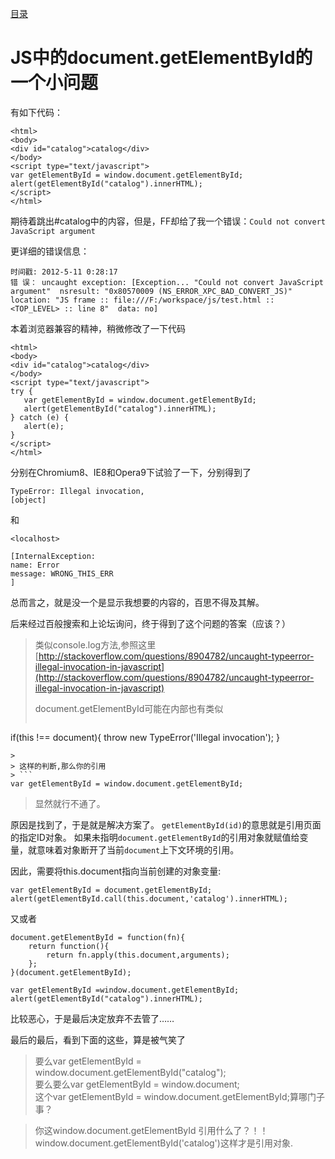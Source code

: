 [目录](./)
# JS中的document.getElementById的一个小问题

有如下代码：
```
<html>
<body>
<div id="catalog">catalog</div>
</body>
<script type="text/javascript">
var getElementById = window.document.getElementById;
alert(getElementById("catalog").innerHTML);
</script>
</html>
```

期待着跳出#catalog中的内容，但是，FF却给了我一个错误：`Could not convert JavaScript argument`

更详细的错误信息：
```
时间戳: 2012-5-11 0:28:17
错 误： uncaught exception: [Exception... "Could not convert JavaScript argument"  nsresult: "0x80570009 (NS_ERROR_XPC_BAD_CONVERT_JS)"  location: "JS frame :: file:///F:/workspace/js/test.html :: <TOP_LEVEL> :: line 8"  data: no]
```

本着浏览器兼容的精神，稍微修改了一下代码
```
<html>
<body>
<div id="catalog">catalog</div>
</body>
<script type="text/javascript">
try {
   var getElementById = window.document.getElementById;
   alert(getElementById("catalog").innerHTML);
} catch (e) {
   alert(e);
}
</script>
</html>
```

分别在Chromium8、IE8和Opera9下试验了一下，分别得到了
```
TypeError: Illegal invocation,
[object]
```
和
```
<localhost>

[InternalException:
name: Error
message: WRONG_THIS_ERR
]
```

总而言之，就是没一个是显示我想要的内容的，百思不得及其解。

后来经过百般搜索和上论坛询问，终于得到了这个问题的答案（应该？）

> 类似console.log方法,参照这里[http://stackoverflow.com/questions/8904782/uncaught-typeerror-illegal-invocation-in-javascript](http://stackoverflow.com/questions/8904782/uncaught-typeerror-illegal-invocation-in-javascript)
> 
> document.getElementById可能在内部也有类似
> ```
if(this !== document){
    throw new TypeError('Illegal invocation');
}
```
> 
> 这样的判断,那么你的引用
> ```
var getElementById = window.document.getElementById;
```
> 
> 显然就行不通了。

原因是找到了，于是就是解决方案了。
`getElementById(id)`的意思就是引用页面的指定ID对象。
如果未指明`document.getElementById`的引用对象就赋值给变量，就意味着对象断开了当前`document`上下文环境的引用。

因此，需要将this.document指向当前创建的对象变量:

```
var getElementById = document.getElementById;
alert(getElementById.call(this.document,'catalog').innerHTML);
```

又或者

```
document.getElementById = function(fn){
    return function(){ 
        return fn.apply(this.document,arguments);
    };
}(document.getElementById);

var getElementById =window.document.getElementById;
alert(getElementById("catalog").innerHTML);
```

比较恶心，于是最后决定放弃不去管了……

最后的最后，看到下面的这些，算是被气笑了

> 要么var getElementById = window.document.getElementById("catalog");  
> 要么要么var getElementById = window.document;  
> 这个var getElementById = window.document.getElementById;算哪门子事？


> 你这window.document.getElementById 引用什么了？！！  
> window.document.getElementById('catalog')这样才是引用对象.
